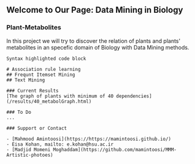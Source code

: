## Welcome to Our Page: Data Mining in Biology

### Plant-Metabolites

In this project we will try to discover the relation of plants and plants' metabolites in an specefic domain of Biology with Data Mining methods.

```Data Mining
Syntax highlighted code block

# Association rule learning
## Frequnt Itemset Mining
## Text Mining

### Current Results
[The graph of plants with minimum of 40 dependencies](/results/40_metabolGraph.html)

### To Do
...

### Support or Contact

- [Mahmood Amintoosi](https://https://mamintoosi.github.io/)
- Eisa Kohan, mailto: e.kohan@hsu.ac.ir
- [Madjid Momeni Moghaddam](https://github.com/mamintoosi/MMM-Artistic-photoes)
